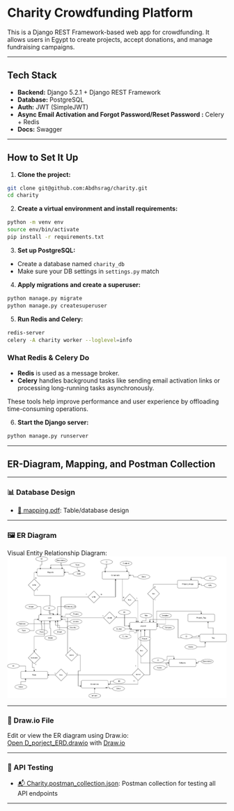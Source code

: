 # Charity Crowdfunding Platform

This is a Django REST Framework-based web app for crowdfunding. It allows users in Egypt to create projects, accept donations, and manage fundraising campaigns.

---

## Tech Stack

* **Backend:** Django 5.2.1 + Django REST Framework
* **Database:** PostgreSQL
* **Auth:** JWT (SimpleJWT)
* **Async Email Activation and Forgot Password/Reset Password :** Celery + Redis
* **Docs:** Swagger 


---

## How to Set It Up

1. **Clone the project:**

```bash
git clone git@github.com:Abdhsrag/charity.git
cd charity
```

2. **Create a virtual environment and install requirements:**

```bash
python -m venv env
source env/bin/activate
pip install -r requirements.txt
```

3. **Set up PostgreSQL:**

* Create a database named `charity_db`
* Make sure your DB settings in `settings.py` match

4. **Apply migrations and create a superuser:**

```bash
python manage.py migrate
python manage.py createsuperuser
```

5. **Run Redis and Celery:**

```bash
redis-server
celery -A charity worker --loglevel=info
```

### What Redis & Celery Do

* **Redis** is used as a message broker.
* **Celery** handles background tasks like sending email activation links or processing long-running tasks asynchronously.

These tools help improve performance and user experience by offloading time-consuming operations.

6. **Start the Django server:**

```bash
python manage.py runserver
```


---
## ER-Diagram, Mapping, and Postman Collection

---

### 📊 Database Design

- [📄 mapping.pdf](./ERD-Mapping-Postman.Collection/mapping.pdf): Table/database design

---

### 🖼 ER Diagram

Visual Entity Relationship Diagram:  
![ERD](./ERD-Mapping-Postman.Collection/D_porject_ERD.drawio.png)

---

### 🧩 Draw.io File

Edit or view the ER diagram using Draw.io:  
[Open D_porject_ERD.drawio](./ERD-Mapping-Postman.Collection/D_porject_ERD.drawio) with [Draw.io](https://app.diagrams.net)

---

### 🧪 API Testing

- [📬 Charity.postman_collection.json](./ERD-Mapping-Postman.Collection/Charity.postman_collection.json): Postman collection for testing all API endpoints

---

